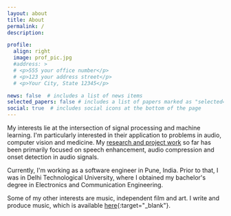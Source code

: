 ```yaml
---
layout: about
title: About
permalink: /
description:

profile:
  align: right
  image: prof_pic.jpg
  #address: >
  # <p>555 your office number</p>
  # <p>123 your address street</p>
  # <p>Your City, State 12345</p>

news: false  # includes a list of news items
selected_papers: false # includes a list of papers marked as "selected={true}"
social: true  # includes social icons at the bottom of the page
---
```


My interests lie at the intersection of signal processing and machine learning. I'm particularly interested in their application to problems in audio, computer vision and medicine. My [research and project work](/projects) so far has been primarily focused on speech enhancement, audio compression and onset detection in audio signals.

Currently, I'm working as a software engineer in Pune, India. Prior to that, I was in Delhi Technological University, where I obtained my bachelor's degree in Electronics and Communication Engineering.

Some of my other interests are music, independent film and art. I write and produce music, which is available [here](https://tarynn.bandcamp.com/){:target="\_blank"}.
